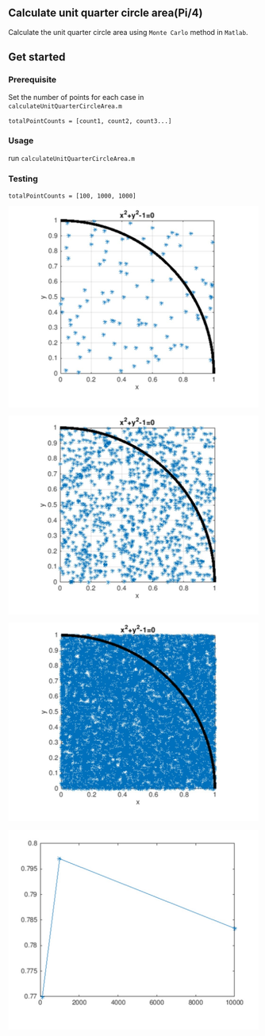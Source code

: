 ## Calculate unit quarter circle area(Pi/4)

Calculate the unit quarter circle area using `Monte Carlo` method in `Matlab`.

## Get started

### Prerequisite

Set the number of points for each case in `calculateUnitQuarterCircleArea.m`

```
totalPointCounts = [count1, count2, count3...]
```

### Usage
run `calculateUnitQuarterCircleArea.m`

### Testing

```
totalPointCounts = [100, 1000, 1000]
```

![](100_points.jpg)

![](1000_points.jpg)

![](10000_points.jpg)

![](line_graph.jpg)